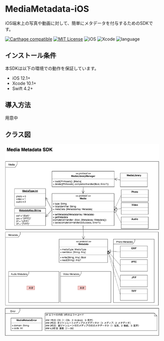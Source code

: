 # MediaMetadata-iOS
iOS端末上の写真や動画に対して、簡単にメタデータを付与するためのSDKです。

[![Carthage compatible](https://img.shields.io/badge/Carthage-compatible-4BC51D.svg?style=flat)](https://github.com/hsylife/SwiftyPickerPopover)
[![MIT License](http://img.shields.io/badge/license-MIT-blue.svg?style=flat)](LICENSE)
![iOS](https://img.shields.io/badge/iOS-12.1+-green.svg)
![Xcode](https://img.shields.io/badge/Xcode-10.1+-green.svg)
![language](https://img.shields.io/badge/language-Swift4.2+-green.svg)

## インストール条件
本SDKは以下の環境での動作を保証しています。
- iOS 12.1+
- Xcode 10.1+
- Swift 4.2+

## 導入方法
用意中

## クラス図
![クラス図](https://github.com/falcon0328/MediaMetadata-iOS/blob/develop/MediaMetadata-class.png)
